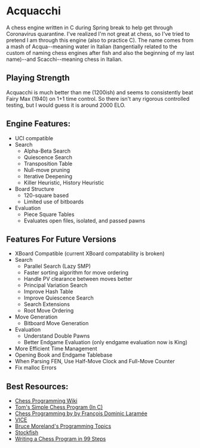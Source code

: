 # Acquacchi
A chess engine written in C during Spring break to help get through Coronavirus quarantine. I've realized I'm not great at chess, so I've tried to pretend I am through this engine (also to practice C). The name comes from a mash of Acqua--meaning water in Italian (tangentially related to the custom of naming chess engines after fish and also the beginning of my last name)--and Scacchi--meaning chess in Italian.

## Playing Strength
Acquacchi is much better than me (1200ish) and seems to consistently beat Fairy Max (1940) on 1+1 time control. So there isn't any rigorous controlled testing, but I would guess it is around 2000 ELO.

## Engine Features:
* UCI compatible
* Search
    * Alpha-Beta Search
    * Quiescence Search
    * Transposition Table
    * Null-move pruning
    * Iterative Deepening
    * Killer Heuristic, History Heuristic
* Board Structure
    * 120-square based
    * Limited use of bitboards
* Evaluation
    * Piece Square Tables
    * Evaluates open files, isolated, and passed pawns
    
## Features For Future Versions
* XBoard Compatible (current XBoard compatability is broken)
* Search
    * Parallel Search (Lazy SMP)
    * Faster sorting algorithm for move ordering
    * Handle PV clearance between moves better
    * Principal Variation Search
    * Improve Hash Table
    * Improve Quiescence Search
    * Search Extensions
    * Root Move Ordering
* Move Generation
    * Bitboard Move Generation
* Evaluation
    * Understand Double Pawns
    * Better Endgame Evaluation (only endgame evaluation now is King)
* More Efficient Time Management
* Opening Book and Endgame Tablebase
* When Parsing FEN, Use Half-Move Clock and Full-Move Counter
* Fix malloc Errors
    
    
## Best Resources:
* [Chess Programming Wiki](https://www.chessprogramming.org/Main_Page)
* [Tom's Simple Chess Program (In C)](http://www.tckerrigan.com/Chess/TSCP/)
* [Chess Programming by by François Dominic Laramée](http://archive.gamedev.net/archive/reference/articles/article1014.html)
* [VICE](https://www.youtube.com/playlist?list=PLZ1QII7yudbc-Ky058TEaOstZHVbT-2hg)
* [Bruce Moreland's Programming Topics](https://web.archive.org/web/20071026090003/http://www.brucemo.com/compchess/programming/index.htm)
* [Stockfish](https://github.com/official-stockfish/Stockfish)
* [Writing a Chess Program in 99 Steps](http://web.archive.org/web/20120315032415/http://www.sluijten.com/forum/)
